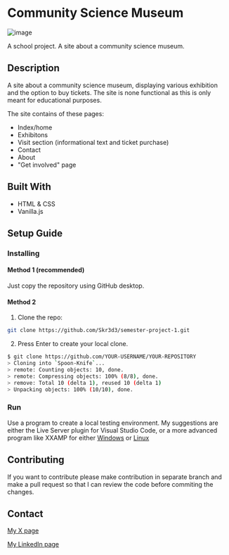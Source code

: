 # Community Science Museum

![image](https://stirring-cactus-69ef8c.netlify.app/images/screenshot-csm.png)

A school project. A site about a community science museum.

## Description

A site about a community science museum, displaying various exhibition and the option to buy tickets. The site is none functional as this is only meant for educational purposes.

The site contains of these pages:

- Index/home
- Exhibitons
- Visit section (informational text and ticket purchase)
- Contact
- About
- "Get involved" page

## Built With

- HTML & CSS
- Vanilla.js

## Setup Guide

### Installing

#### Method 1 (recommended)

Just copy the repository using GitHub desktop. 

#### Method 2

1. Clone the repo:
```bash
git clone https://github.com/Skr3d3/semester-project-1.git
```

2. Press Enter to create your local clone.
```bash
$ git clone https://github.com/YOUR-USERNAME/YOUR-REPOSITORY
> Cloning into `Spoon-Knife`...
> remote: Counting objects: 10, done.
> remote: Compressing objects: 100% (8/8), done.
> remove: Total 10 (delta 1), reused 10 (delta 1)
> Unpacking objects: 100% (10/10), done.

```

### Run

Use a program to create a local testing environment.
My suggestions are either the Live Server plugin for Visual Studio Code,
or a more advanced program like XXAMP for either [Windows](https://www.apachefriends.org/faq_windows.html) or [Linux](https://www.apachefriends.org/faq_linux.html)


## Contributing

If you want to contribute please make contribution in separate branch and make a pull request so that I can review the code before commiting the changes.

## Contact

[My X page](https://twitter.com/Skr3d3)

[My LinkedIn page](https://www.linkedin.com/in/patrick-skrede-476380235/)
